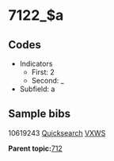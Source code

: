# 7122\_$a

## Codes

-   Indicators
    -   First: 2
    -   Second: \_
-   Subfield: a

## Sample bibs

10619243 [Quicksearch](https://search.library.yale.edu/catalog/10619243) [VXWS](http://prodorbis.library.yale.edu:7014/vxws/GetHoldingsService?bibId=10619243)

**Parent topic:**[712](../../tags/712/712.md)

